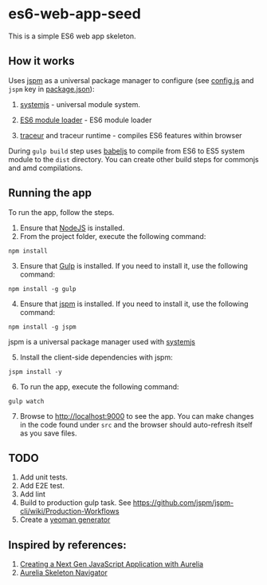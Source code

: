 # es6-web-app-seed

This is a simple ES6 web app skeleton. 

## How it works 
  Uses [jspm][jspm] as a universal package manager to configure 
  (see [config.js](config.js) and `jspm` key in [package.json](package.json)):
  
   1. [systemjs][systemjs] - universal module system. 
   
   2. [ES6 module loader](es6-module-loader) - ES6 module loader 
   
   3. [traceur](https://github.com/google/traceur-compiler/) and traceur runtime  -  compiles ES6 features within browser 
   
  During `gulp build` step uses [babeljs](https://github.com/babel/babel) to compile from ES6 to ES5 system module to the
  `dist` directory. You can create other build steps for commonjs and amd compilations.  
   
  
## Running the app 

To run the app, follow the steps. 

1. Ensure that [NodeJS](http://nodejs.org/) is installed.
2. From the project folder, execute the following command:

  ```shell
  npm install
  ```
  
3. Ensure that [Gulp](http://gulpjs.com/) is installed. If you need to install it, use the following command:

  ```shell
  npm install -g gulp
  ```
  
4. Ensure that [jspm][jspm] is installed. If you need to install it, use the following command:

  ```shell
  npm install -g jspm
  ```
  
  jspm is a universal package manager used with [systemjs][systemjs]
  
  
5. Install the client-side dependencies with jspm:

  ```shell
  jspm install -y
  ```
  
  
6. To run the app, execute the following command:

  ```shell
  gulp watch
  ```
  
7. Browse to [http://localhost:9000](http://localhost:9000) to see the app. 
   You can make changes in the code found under `src` and the browser should auto-refresh itself as you save files.

  
## TODO
1. Add unit tests.
2. Add E2E test. 
3. Add lint 
4. Build to production gulp task. See https://github.com/jspm/jspm-cli/wiki/Production-Workflows 
5. Create a [yeoman generator](http://yeoman.io/generators/)

## Inspired by references: 
1. [Creating a Next Gen JavaScript Application with Aurelia](http://www.sitepoint.com/creating-next-generation-javascript-application-aurelia)
2. [Aurelia Skeleton Navigator](https://github.com/aurelia/skeleton-navigation)

[systemjs]: https://github.com/systemjs/systemjs  
[jspm]: http://jspm.io
[es6-module-loader]: https://github.com/ModuleLoader/es6-module-loader
